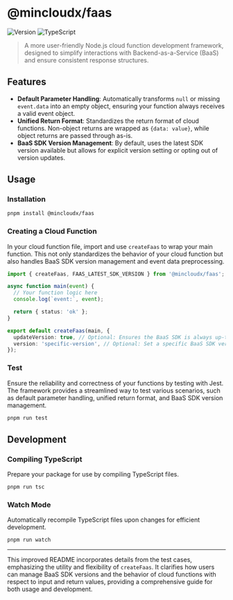# @mincloudx/faas

![Version](https://badgen.net/npm/v/@mincloudx/faas)
![TypeScript](https://badgen.net/badge/-/TypeScript?icon=typescript&label&labelColor=blue&color=555555)

> A more user-friendly Node.js cloud function development framework, designed to simplify interactions with Backend-as-a-Service (BaaS) and ensure consistent response structures.

## Features

- **Default Parameter Handling**: Automatically transforms `null` or missing `event.data` into an empty object, ensuring your function always receives a valid event object.
- **Unified Return Format**: Standardizes the return format of cloud functions. Non-object returns are wrapped as `{data: value}`, while object returns are passed through as-is.
- **BaaS SDK Version Management**: By default, uses the latest SDK version available but allows for explicit version setting or opting out of version updates.

## Usage

### Installation

```bash
pnpm install @mincloudx/faas
```

### Creating a Cloud Function

In your cloud function file, import and use `createFaas` to wrap your main function. This not only standardizes the behavior of your cloud function but also handles BaaS SDK version management and event data preprocessing.

```ts
import { createFaas, FAAS_LATEST_SDK_VERSION } from '@mincloudx/faas';

async function main(event) {
  // Your function logic here
  console.log(`event:`, event);

  return { status: 'ok' };
}

export default createFaas(main, {
  updateVersion: true, // Optional: Ensures the BaaS SDK is always up-to-date. Default is true.
  version: 'specific-version', // Optional: Set a specific BaaS SDK version if required.
});
```

### Test

Ensure the reliability and correctness of your functions by testing with Jest. The framework provides a streamlined way to test various scenarios, such as default parameter handling, unified return format, and BaaS SDK version management.

```bash
pnpm run test
```

## Development

### Compiling TypeScript

Prepare your package for use by compiling TypeScript files.

```bash
pnpm run tsc
```

### Watch Mode

Automatically recompile TypeScript files upon changes for efficient development.

```bash
pnpm run watch
```

---

This improved README incorporates details from the test cases, emphasizing the utility and flexibility of `createFaas`. It clarifies how users can manage BaaS SDK versions and the behavior of cloud functions with respect to input and return values, providing a comprehensive guide for both usage and development.
